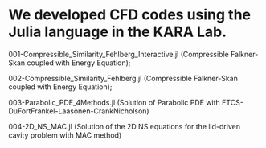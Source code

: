 # We developed CFD codes using the Julia language in the KARA Lab.

001-Compressible_Similarity_Fehlberg_Interactive.jl (Compressible Falkner-Skan coupled with Energy Equation);

002-Compressible_Similarity_Fehlberg.jl (Compressible Falkner-Skan coupled with Energy Equation);

003-Parabolic_PDE_4Methods.jl (Solution of Parabolic PDE with FTCS-DuFortFrankel-Laasonen-CrankNicholson)

004-2D_NS_MAC.jl (Solution of the 2D NS equations for the lid-driven cavity problem with MAC method)
